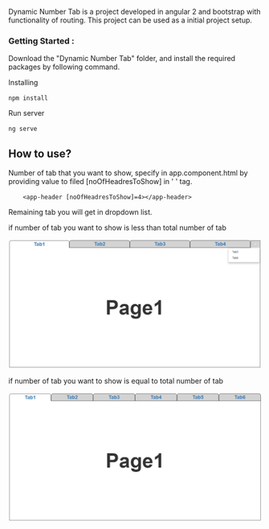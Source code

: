 Dynamic Number Tab is a project developed in angular 2 and bootstrap with functionality of routing.
This project can be used as a initial project setup.


### Getting Started :
Download the "Dynamic Number Tab" folder, and install the required packages by following command.

Installing

```
npm install
```
Run server

```
ng serve
```

## How to use?
 Number of tab that you want to show, specify in app.component.html
 by providing value to filed [noOfHeadresToShow] in ' <app-header>' tag.

```
	<app-header [noOfHeadresToShow]=4></app-header>
```
Remaining tab you will get in dropdown list.


if number of tab you want to show is less than total number of tab

<p align="center"><img alt="samplePoage1" src="src/assets/img/sample_page1.png" class="img-responsive"></p>

if number of tab you want to show is equal to total number of tab

<p align="center"><img alt="sample_page2" src="src/assets/img/sample_page2.png" class="img-responsive"></p>


